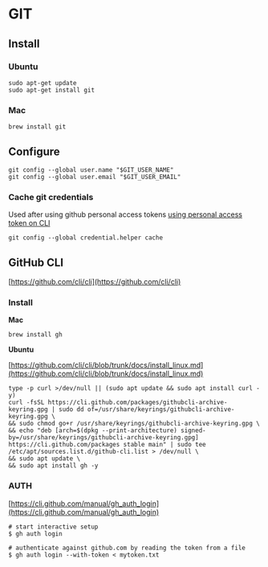 # GIT

## Install

### Ubuntu

```
sudo apt-get update
sudo apt-get install git
```

### Mac

```
brew install git
```

## Configure

```
git config --global user.name "$GIT_USER_NAME"
git config --global user.email "$GIT_USER_EMAIL"
```

### Cache git credentials

Used after using github personal access tokens [using personal access token on CLI](https://docs.github.com/en/authentication/keeping-your-account-and-data-secure/managing-your-personal-access-tokens#using-a-personal-access-token-on-the-command-line)

```
git config --global credential.helper cache
```

## GitHub CLI

[https://github.com/cli/cli](https://github.com/cli/cli)

### Install

**Mac**

```
brew install gh
```

**Ubuntu**

[https://github.com/cli/cli/blob/trunk/docs/install_linux.md](https://github.com/cli/cli/blob/trunk/docs/install_linux.md)

```
type -p curl >/dev/null || (sudo apt update && sudo apt install curl -y)
curl -fsSL https://cli.github.com/packages/githubcli-archive-keyring.gpg | sudo dd of=/usr/share/keyrings/githubcli-archive-keyring.gpg \
&& sudo chmod go+r /usr/share/keyrings/githubcli-archive-keyring.gpg \
&& echo "deb [arch=$(dpkg --print-architecture) signed-by=/usr/share/keyrings/githubcli-archive-keyring.gpg] https://cli.github.com/packages stable main" | sudo tee /etc/apt/sources.list.d/github-cli.list > /dev/null \
&& sudo apt update \
&& sudo apt install gh -y
```

### AUTH

[https://cli.github.com/manual/gh_auth_login](https://cli.github.com/manual/gh_auth_login)

```
# start interactive setup
$ gh auth login

# authenticate against github.com by reading the token from a file
$ gh auth login --with-token < mytoken.txt

```
